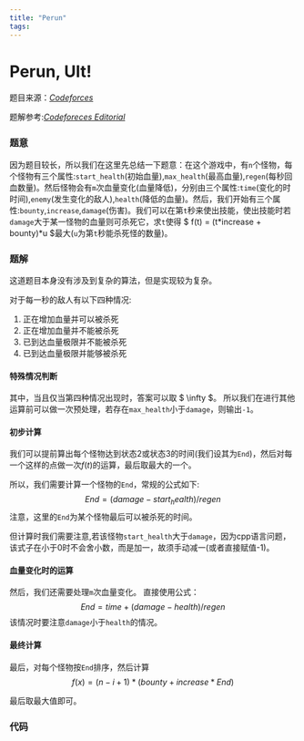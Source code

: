 ```yaml
---
title: "Perun"
tags: 
---
```


# Perun, Ult!

<!--more-->

题目来源：[_Codeforces_](http://codeforces.com/contest/912/problem/C)

题解参考:[_Codeforeces Editorial_](http://codeforces.com/blog/entry/56920)

### 题意
因为题目较长，所以我们在这里先总结一下题意：在这个游戏中，有`n`个怪物，每个怪物有三个属性:`start_health`(初始血量),`max_health`(最高血量),`regen`(每秒回血数量)。然后怪物会有`m`次血量变化(血量降低)，分别由三个属性:`time`(变化的时时间),`enemy`(发生变化的敌人),`health`(降低的血量)。然后，我们开始有三个属性:`bounty`,`increase`,`damage`(伤害)。我们可以在第`t`秒来使出技能，使出技能时若`damage`大于某一怪物的血量则可杀死它，求`t`使得 $ f(t) = (t*increase + bounty)*u $最大(`u`为第`t`秒能杀死怪的数量)。

### 题解
这道题目本身没有涉及到复杂的算法，但是实现较为复杂。

对于每一秒的敌人有以下四种情况:
1. 正在增加血量并可以被杀死
2. 正在增加血量并不能被杀死
3. 已到达血量极限并不能被杀死
4. 已到达血量极限并能够被杀死

#### 特殊情况判断
其中，当且仅当第四种情况出现时，答案可以取 $ \infty $。
所以我们在进行其他运算前可以做一次预处理，若存在`max_health`小于`damage`，则输出`-1`。


#### 初步计算
我们可以提前算出每个怪物达到状态2或状态3的时间(我们设其为`End`)，然后对每一个这样的点做一次$f(t)$的运算，最后取最大的一个。

所以，我们需要计算一个怪物的`End`，常规的公式如下:
$$ End = (damage - start_health)/regen $$
注意，这里的`End`为某个怪物最后可以被杀死的时间。

但计算时我们需要注意,若该怪物`start_health`大于`damage`，因为cpp语言问题，该式子在小于0时不会舍小数，而是加一，故须手动减一(或者直接赋值-1)。

#### 血量变化时的运算
然后，我们还需要处理`m`次血量变化。
直接使用公式：
$$ End = time + (damage -  health)/regen $$
该情况时要注意`damage`小于`health`的情况。

#### 最终计算
最后，对每个怪物按`End`排序，然后计算
$$ f(x) = (n-i+1)*(bounty + increase*End) $$

最后取最大值即可。

### 代码

```C++	
```